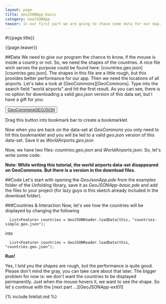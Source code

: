 ```yaml
---
layout: page
title: GeoJSONApp-basic
category: GeoJSONApp
teaser: In our first part we are going to chase some data for our map.
---
```


#{{page.title}}

{{page.teaser}}

##Data
We need to give our program the chance to know, if the mouse is inside a country or not. So, we need the shapes of the countries. A nice file wich serves the purpose could be found here: [countries.geo.json][countries.geo.json].
The shapes in this file are a little rough, but this provides better performance for our app. Then we need the locations of all airports. Let's take a look at [GeoCommons][GeoCommons]. Type into the search field "world airports" and hit the first result. As you can see, there is no option for downloading a valid *geo.json* version of this data set, but I have a gift for you: 

<button><a href="javascript:(function(){var currURL=document.URL;var dataSetID=currURL.match('([0-9]+)');var dataSetURL='http://geocommons.com/overlays/'+dataSetID[0]+'/features.json?geojson=1';dataSetJSON=window.open(dataSetURL,'GeoCommonsJSON');}());">GeoCommonsGEOJSON</a>
</button> 

Drag this button into bookmark bar to create a bookmarklet.

Now when you are back on the data-set at *GeoCommons* you only need to hit this bookmarklet and you will be led to a valid *geo.json* version of this data-set. Save it as *WorldAirports.geo.json*

Now, we have two files: *countries.geo.json* and *WorldAirports.json*. So, let's write some code.

**Note: While writing this tutorial, the world airports data-set disappeared on GeoCommons. But there is a version in the download files.**

##Code
Let's start with opening the *GeoJsonApp.pde* from the examples folder of the Unfolding library, save it as *GeoJSONApp-basic.pde* and add the files to your project (for lazy guys is this sketch already included in the download folder). 

###Countries & Interaction
Now, let's see how the countries will be displayed by changing the following

      List<Feature> countries = GeoJSONReader.loadData(this, "countries-simple.geo.json");

into

      List<Feature> countries = GeoJSONReader.loadData(this, "countries.geo.json");

**Run!**

Yes, I told you the shapes are rough, but the performance is quite good. Please don't mind the gray, you can take care about that later. The bigger problem for now is: we don't want the countries to be displayed permanently. Just when the mouse hovers it, we want to see the shape. So let`s continue with the [next part …][GeoJSONApp-ext01]

{% include linklist.md %}